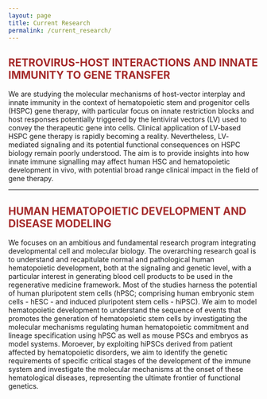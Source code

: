 ```yaml
---
layout: page
title: Current Research
permalink: /current_research/
---
```


## <span style="color:brown"> RETROVIRUS-HOST INTERACTIONS AND INNATE IMMUNITY TO GENE TRANSFER </span>

We are studying the molecular mechanisms of host-vector interplay and innate immunity in the context of hematopoietic stem and progenitor cells (HSPC) gene therapy, with particular focus on innate restriction blocks and host responses potentially triggered by the lentiviral vectors (LV) used to convey the therapeutic gene into cells. Clinical application of LV‐based HSPC gene therapy is rapidly becoming a reality. Nevertheless, LV‐mediated signaling and its potential functional consequences on HSPC biology remain poorly understood. The aim is to provide insights into how innate immune signalling may affect human HSC and hematopoietic development in vivo, with potential broad range clinical impact in the field of gene therapy.


---


## <span style="color:brown"> HUMAN HEMATOPOIETIC DEVELOPMENT AND DISEASE MODELING </span>

We focuses on an ambitious and fundamental research program integrating developmental cell and molecular biology. The overarching research goal is to understand and recapitulate normal and pathological human hematopoietic development, both at the signaling and genetic level, with a particular interest in generating blood cell products to be used in the regenerative medicine framework. Most of the studies harness the potential of human pluripotent stem cells (hPSC; comprising human embryonic stem cells - hESC - and induced pluripotent stem cells - hiPSC). We aim to model hematopoietic development to understand the sequence of events that promotes the generation of hematopoietic stem cells by investigating the molecular mechanisms regulating human hematopoietic commitment and lineage specification using hPSC as well as mouse PSCs and embryos as model systems.
Moroever, by exploiting hiPSCs derived from patient affected by hematopoietic disorders, we aim to identify the genetic requirements of specific critical stages of the development of the immune system and investigate the molecular mechanisms at the onset of these hematological diseases, representing the ultimate frontier of functional genetics.
